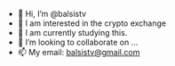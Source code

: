 - 👋 Hi, I’m @balsistv
- 👀 I am interested in the crypto exchange
- 🌱 I am currently studying this.
- 💞️ I’m looking to collaborate on ...
- 📫 My email: balsistv@gmail.com

<!---
balsistv/balsistv is a ✨ special ✨ repository because its `README.md` (this file) appears on your GitHub profile.
You can click the Preview link to take a look at your changes.
--->

